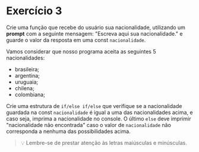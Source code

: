 # Exercício 3

Crie uma função que recebe do usuário sua nacionalidade, utilizando um **prompt** com a seguinte mensagem: "Escreva aqui sua nacionalidade." e guarde o valor da resposta em uma const `nacionalidade`.

Vamos considerar que nosso programa aceita as seguintes 5 nacionalidades:
- brasileira;
- argentina;
- uruguaia;
- chilena;
- colombiana;

Crie uma estrutura de `if/else if/else` que verifique se a nacionalidade guardada na const `nacionalidade` é igual a uma das nacionalidades acima, e caso seja, imprima a nacionalidade no console. O último `else` deve imprimir "nacionalidade não encontrada" caso o valor de `nacionalidade` não corresponda a nenhuma das possibilidades acima.

> 💡 Lembre-se de prestar atenção às letras maiúsculas e minúsculas. 
